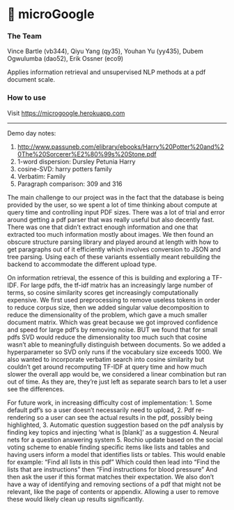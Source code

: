 # 📖 microGoogle

### The Team
Vince Bartle (vb344), Qiyu Yang (qy35), Youhan Yu (yy435), Dubem Ogwulumba (dao52), Erik Ossner (eco9)

Applies information retrieval and unsupervised NLP methods at a pdf document scale. 


### How to use
Visit https://microgoogle.herokuapp.com

------
Demo day notes:

1. http://www.passuneb.com/elibrary/ebooks/Harry%20Potter%20and%20The%20Sorcerer%E2%80%99s%20Stone.pdf 
1. 1-word dispersion: Dursley Petunia Harry
1. cosine-SVD: harry potters family 
1. Verbatim: Family
1. Paragraph comparison: 309 and 316

The main challenge to our project was in the fact that the database is being provided by the user, so we spent a lot of time thinking about compute at query time and controlling input PDF sizes. There was a lot of trial and error around getting a pdf parser that was really useful but also decently fast. There was one that didn’t extract enough information and one that extracted too much information mostly about images. We then found an obscure structure parsing library and played around at length with how to get paragraphs out of it efficiently which involves conversion to JSON and tree parsing. Using each of these variants essentially meant rebuilding the backend to accommodate the different upload type.

On information retrieval, the essence of this is building and exploring a TF-IDF. For large pdfs, the tf-idf matrix has an increasingly large number of terms, so cosine similarity scores get increasingly computationally expensive. We first used preprocessing to remove useless tokens in order to reduce corpus size, then we added singular value decomposition to reduce the dimensionality of the problem, which gave a much smaller document matrix. Which was great because we got improved confidence and speed for large pdf’s by removing noise. BUT we found that for small pdfs SVD would reduce the dimensionality too much such that cosine wasn’t able to meaningfully distinguish between documents. So we added a hyperparameter so SVD only runs if the vocabulary size exceeds 1000.
We also wanted to incorporate verbatim search into cosine similarity but couldn’t get around recomputing TF-IDF at query time and how much slower the overall app would be, we considered a linear combination but ran out of time. As they are, they’re just left as separate search bars to let a user see the differences. 

For future work, in increasing difficulty cost of implementation: 1. Some default pdf’s so a user doesn’t necessarily need to upload, 2. Pdf re-rendering so a user can see the actual results in the pdf, possibly being highlighted, 3. Automatic question suggestion based on the pdf analysis by finding key topics and injecting ‘what is [blank]’ as a suggestion 4. Neural nets for a question answering system 5. Rochio update based on the social voting scheme to enable finding specific items like lists and tables and having users inform a model that identifies lists or tables. This would enable for example: “Find all lists in this pdf” Which could then lead into “Find the lists that are instructions” then “Find instructions for blood pressure” And then ask the user if this format matches their expectation. We also don’t have a way of identifying and removing sections of a pdf that might not be relevant, like the page of contents or appendix. Allowing a user to remove these would likely clean up results significantly. 
